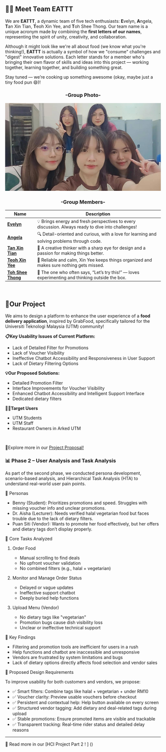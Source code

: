 ## 👩‍💻 Meet Team EATTT

We are **EATTT**, a dynamic team of five tech enthusiasts: **E**velyn, **A**ngela, **T**an Xin Tian, **T**eoh Xin Yee, and **T**oh Shee Thong. Our team name is a unique acronym made by combining the **first letters of our names**, representing the spirit of unity, creativity, and collaboration.

Although it might look like we're all about food (we know what you're thinking!), **EATTT** is actually a symbol of how we "consume" challenges and "digest" innovative solutions. Each letter stands for a member who's bringing their own flavor of skills and ideas into this project — working together, learning together, and building something great.

Stay tuned — we’re cooking up something awesome (okay, maybe just a tiny food pun 😄)!

<div align="center">
  <h3>-Group Photo-</h3>
  <img src="https://github.com/TOH1004/EATTT/blob/6c32f5342114747061639957c9db947a3b4ac672/Members/Group%20Photo.jpg" alt="Group Photo"/>

  <h3>-Group Members-</h3>
  
  
  | Name              | Description |
  |-------------------|-------------|
  | [**Evelyn**](https://github.com/TOH1004/EATTT/blob/main/Members/EVELYN%20ANG.md)         | 💡 Brings energy and fresh perspectives to every discussion. Always ready to dive into challenges! |
  | [**Angela**](https://github.com/TOH1004/EATTT/blob/main/Members/ANGELA%20NGU%20XIN%20YI.md)         | 🔍 Detail-oriented and curious, with a love for learning and solving problems through code. |
  | [**Tan Xin Tian**](https://github.com/TOH1004/EATTT/blob/main/Members/TAN%20XIN%20TIAN.md)   | 🎨 A creative thinker with a sharp eye for design and a passion for making things better. |
  | [**Teoh Xin Yee**](https://github.com/TOH1004/EATTT/blob/main/Members/TEOH%20XIN%20YEE.md)   | 🧘 Reliable and calm, Xin Yee keeps things organized and makes sure nothing gets missed. |
  | [**Toh Shee Thong**](https://github.com/TOH1004/EATTT/blob/main/Members/TOH%20SHEE%20THONG.md) | 🚀 The one who often says, “Let’s try this!” — loves experimenting and thinking outside the box. |
</div>
<br>

## 🌟Our Project
We aims to design a platform to enhance the user experience of a **food delivery application**, inspired by GrabFood, specifically tailored for the Universiti Teknologi Malaysia (UTM) community!

**📋Key Usability Issues of Current Platform:**
- Lack of Detailed Filter for Promotions
- Lack of Voucher Visibility
- Ineffective Chatbot Accessibility and Responsiveness in User Support
- Lack of Dietary Filtering Options

**💡Our Proposed Solutions:**
- Detailed Promotion Filter
- Interface Improvements for Voucher Visibility
- Enhanced Chatbot Accessibility and Intelligent Support Interface
- Dedicated dietary filters

**👨‍🏫Target Users**
- UTM Students
- UTM Staff
- Restaurant Owners in Arked UTM <br>
<br>

📌Explore more in our [Project Proposal!](https://github.com/TOH1004/EATTT/blob/0f377700fe16fb4e1ce6834d67e049b876e74f24/HCI%20Project%20Part%201%20-%20Proposal.pdf)

### 📊 Phase 2 – User Analysis and Task Analysis

As part of the second phase, we conducted persona development, scenario-based analysis, and Hierarchical Task Analysis (HTA) to understand real-world user pain points.

 🔎 Personas

- Benny (Student): Prioritizes promotions and speed. Struggles with missing voucher info and unclear promotions.  
- Dr. Aisha (Lecturer): Needs verified halal vegetarian food but faces trouble due to the lack of dietary filters.  
- Puan Siti (Vendor): Wants to promote her food effectively, but her offers and dietary tags don’t display properly.

📌 Core Tasks Analyzed

1. Order Food  
   - Manual scrolling to find deals  
   - No upfront voucher validation  
   - No combined filters (e.g., halal + vegetarian)

2. Monitor and Manage Order Status  
   - Delayed or vague updates  
   - Ineffective support chatbot  
   - Deeply buried help functions

3. Upload Menu (Vendor)  
   - No dietary tags like "vegetarian"  
   - Promotion bugs cause dish visibility loss  
   - Unclear or ineffective technical support

🧠 Key Findings

- Filtering and promotion tools are inefficient for users in a rush  
- Help functions and chatbot are inaccessible and unresponsive  
- Vendors are frustrated by system limitations and bugs  
- Lack of dietary options directly affects food selection and vendor sales


 🎯 Proposed Design Requirements

To improve usability for both customers and vendors, we propose:

- ✅ Smart filters: Combine tags like halal + vegetarian + under RM10  
- ✅ Voucher clarity: Preview usable vouchers before checkout  
- ✅ Persistent and contextual help: Help button available on every screen    
- ✅ Structured vendor tagging: Add dietary and deal-related tags during upload  
- ✅ Stable promotions: Ensure promoted items are visible and trackable  
- ✅ Transparent tracking: Real-time rider status and detailed delay reasons  

---

📄 Read more in our [HCI Project Part 2 ! ] ()
